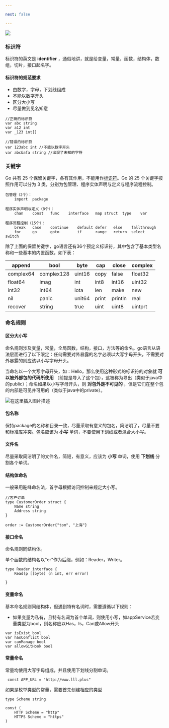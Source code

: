 ```yaml
---

next: false

---
```




<BlogInfo id="404"/>


![](https://gimg2.baidu.com/image_search/src=http%3A%2F%2Fp8.itc.cn%2Fq_70%2Fimages03%2F20210221%2Fd778753d6a0d4ab9b685aaf362810c0d.gif&refer=http%3A%2F%2Fp8.itc.cn&app=2002&size=f9999,10000&q=a80&n=0&g=0n&fmt=auto?sec=1665661975&t=37860c72d333426b69c936abcb7d5473)

### 标识符

标识符的英文是 **identifier** ，通俗地讲，就是给变量，常量，函数，结构体，数组，切片，接口起名字。

#### 标识符的规范要求

  * 由数字，字母，下划线组成
  * 不能以数字开头
  * 区分大小写
  * 尽量做到见名知意

```golang
//正确的标识符
var abc string
var a12 int
var _123 int[]

//错误的标识符
var 123abc int //不能以数字开头
var abc&afa string //出现了未知的字符
```

### 关键字

Go 共有 25
个保留关键字，各有其作用，不能用作[标识符](https://so.csdn.net/so/search?q=%E6%A0%87%E8%AF%86%E7%AC%A6&spm=1001.2101.3001.7020)。Go
的 25 个关键字按照作用可以分为 3 类，分别为包管理、程序实体声明与定义与程序流程控制。


```golang
包管理（2个）：
	import	package

程序实体声明与定义（8个）：
	chan	const	func	interface	map	struct	type	var

程序流程控制（15个）：
	break	case	continue	default	defer	else	fallthrough	
	for		go		goto		if		range	return	select		switch
```


除了上面的保留关键字，go语言还有36个预定义标识符，其中包含了基本类型名称和一些基本的内置函数，如下表：

append | bool | byte | cap | close | complex  
---|---|---|---|---|---  
complex64 | complex128 | uint16 | copy | false | float32  
float64 | imag | int | int8 | int16 | uint32  
int32 | int64 | iota | len | make | new  
nil | panic | unit64 | print | println | real  
recover | string | true | uint | uint8 | uintprt  
  
### 命名规则

#### 区分大小写

命名规则涉及变量，常量，全局函数，结构，接口，方法等的命名。go语言从语法层面进行了以下限定：任何需要对外暴露的名字必须以大写字母开头，不需要对外暴露的则应该以小写字母开头。

当命名以一个大写字母开头，如：Hello，那么使用这种形式的标识符的对象就 **可以被外部包的代码所使用**
（前提是导入了这个包），这被称为导出（类似于java中的public）；命名如果以小写字母开头，则 **对包外是不可见的**
，但是它们在整个包的内部是可见并可用的（类似于java中的private）。

![在这里插入图片描述](https://img-blog.csdnimg.cn/323ed093cd0d48509e4e920bff1a6e49.png#pic_center)

#### 包名称

保持package的名称和目录一致，尽量采取有意义的包名，简洁明了，尽量不要和标准库冲突。包名应该为 **小写** 单词，不要使用下划线或者混合大小写。

#### 文件名

尽量采取简洁明了的文件名，简短，有意义，应该为 **小写** 单词，使用 **下划线** 分割各个单词。

#### 结构体命名

一般采用驼峰命名法，首字母根据访问控制来规定大小写。


```golang
//客户订单
type CustomerOrder struct {
    Name string
    Address string 
}

order := CustomerOrder{"tom", "上海"}
```


#### 接口命名

命名规则同结构体。

单个函数的结构名以"er"作为后缀，例如：Reader，Writer。


```golang
type Reader interface {
    Read(p []byte) (n int, err error) 
    
}
```


#### 变量命名

基本命名规则同结构体，但遇到特有名词时，需要遵循以下规则：

  * 如果变量为私有，且特有名词为首个单词，则使用小写，如appService若变量类型为bool，则名称应以Has，Is，Can或Allow开头
```golang
var isExist bool
var hasConflict bool
var canManage bool
var allowGitHook bool
```
 
#### 常量命名

常量均使用大写字母组成，并且使用下划线分割单词。


```golang
 const APP_URL = "http://www.lll.plus" 
```


如果是枚举类型的常量，需要首先创建相应的类型


```golang
type Scheme string

const (
	HTTP Scheme = "http"
    HTTPS Scheme = "https"
)
```



<ActionBox />
